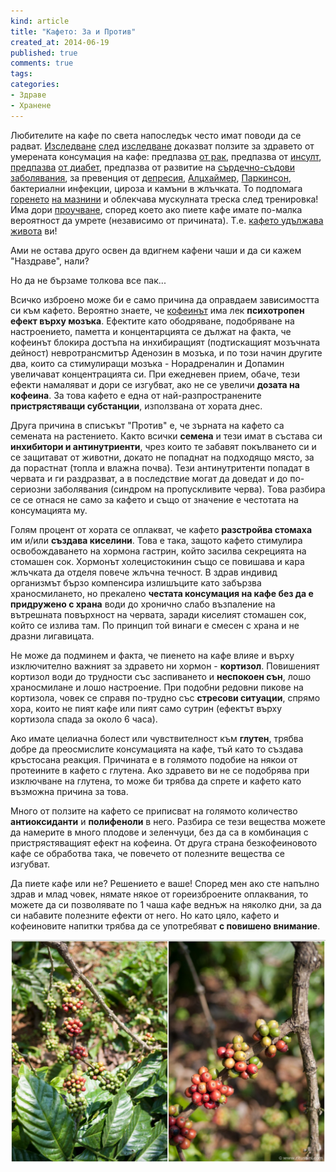 ```yaml
---
kind: article
title: "Кафето: За и Против"
created_at: 2014-06-19 
published: true
comments: true
tags:
categories: 
- Здраве
- Хранене
--- 
```

Любителите на кафе по света напоследък често имат поводи да се радват. [Изследване](http://www.zdrave.bg/?c=n&id=4192) [след](http://www.tialoto.bg/a/125-zdrave/1825-za-kakvo-e-polezno-kafeto/) [изследване](http://www.medicine.bg/novini/14-polezni-svoystva-na-kafeto) доказват ползите за здравето от умерената консумация на кафе: предпазва [от рак](http://onlinelibrary.wiley.com/doi/10.1002/ijc.20989/full), предпазва от [инсулт](http://aje.oxfordjournals.org/content/174/9/993.short), [предпазва](http://link.springer.com/article/10.1007%2Fs00125-009-1516-3) [от диабет](http://archinte.jamanetwork.com/article.aspx?articleid=773949), предпазва от развитие на [сърдечно-съдови заболявания](http://www.sciencedirect.com/science/article/pii/S0167527308008498), за превенция от [депресия](http://archinte.jamanetwork.com/article.aspx?articleid=1105943), [Алцхаймер](http://iospress.metapress.com/content/a423p6m256u26742/), [Паркинсон](http://jama.jamanetwork.com/article.aspx?articleid=192731), бактериални инфекции, цироза и камъни в жлъчката. То подпомага [горенето](http://ajcn.nutrition.org/content/79/1/40.full.pdf) [на мазнини](http://ajpendo.physiology.org/content/269/4/E671) и облекчава мускулната треска след тренировка! Има дори [проучване](http://annals.org/article.aspx?articleid=668690), според което ако пиете кафе имате по-малка вероятност да умрете (независимо от причината). Т.е. [кафето удължава живота](http://link.springer.com/article/10.1007%2Fs00125-006-0435-9?LI=true) ви!

Ами не остава друго освен да вдигнем кафени чаши и да си кажем "Наздраве", нали?

Но да не бързаме толкова все пак...

<!-- more -->

Всичко изброено може би е само причина да оправдаем зависимостта си към кафето. Вероятно знаете, че [кофеинът](http://wikipedia.org/wiki/Caffeine) има лек **психотропен ефект върху мозъка**. Ефектите като ободряване, подобряване на настроението, паметта и концентарцията се дължат на факта, че кофеинът блокира достъпа на инхибиращият (подтискащият мозъчната дейност) невротрансмитър Аденозин в мозъка, и по този начин другите два, които са стимулиращи мозъка - Норадреналин и Допамин увеличават концентрацията си. При ежедневен прием, обаче, тези ефекти намаляват и дори се изгубват, ако не се увеличи **дозата на кофеина**. За това кафето е една от най-разпространените **пристрястяващи субстанции**, използвана от хората днес.

Друга причина в списъкът "Против" е, че зърната на кафето са семената на растението. Както всички **семена** и тези имат в състава си **инхибитори и антинутриенти**, чрез които те забавят покълването си и се защитават от животни, докато не попаднат на подходящо място, за да порастнат (топла и влажна почва). Тези антинутритенти попадат в червата и ги раздразват, а в последствие могат да доведат и до по-сериозни заболявания (синдром на пропускливите черва). Това разбира се се отнася не само за кафето и също от значение е честотата на консумацията му.

Голям процент от хората се оплакват, че кафето **разстройва стомаха** им и/или **създава киселини**. Това е така, защото кафето стимулира освобождаването на хормона гастрин, който засилва секрецията на стомашен сок. Хормонът холецистокинин също се повишава и кара жлъчката да отделя повече жлъчна течност. В здрав индивид организмът бързо компенсира излишъците като забързва храносмилането, но прекалено **честата консумация на кафе без да е придружено с храна** води до хронично слабо възпаление на вътрешната повърхност на червата, заради киселият стомашен сок, който се излива там. По принцип той винаги е смесен с храна и не дразни лигавицата.

Не може да подминем и факта, че пиенето на кафе влияе и върху изключително важният за здравето ни хормон - **кортизол**. Повишеният кортизол води до трудности със заспиването и **неспокоен сън**, лошо храносмилане и лошо настроение. При подобни редовни пикове на кортизола, човек се справя по-трудно със **стресови ситуации**, спрямо хора, които не пият кафе или пият само сутрин (ефектът върху кортизола спада за около 6 часа).

Ако имате целиачна болест или чувствителност към **глутен**, трябва добре да преосмислите консумацията на кафе, тъй като то създава кръстосана реакция. Причината е в голямото подобие на някои от протеините в кафето с глутена. Ако здравето ви не се подобрява при изключване на глутена, то може би трябва да спрете и кафето като възможна причина за това.

Много от ползите на кафето се приписват на голямото количество **антиоксиданти** и **полифеноли** в него. Разбира се тези вещества можете да намерите в много плодове и зеленчуци, без да са в комбинация с пристрястяващият ефект на кофеина. От друга страна безкофеиновото кафе се обработва така, че повечето от полезните вещества се изгубват. 

Да пиете кафе или не? Решението е ваше! Според мен ако сте напълно здрав и млад човек, нямате някое от гореизброените оплаквания, то можете да си позволявате по 1 чаша кафе веднъж на няколко дни, за да си набавите полезните ефекти от него. Но като цяло, кафето и кофеиновите напитки трябва да се употребяват **с повишено внимание**.

![Кафеено растение](/images/posts/Coffee.jpg)